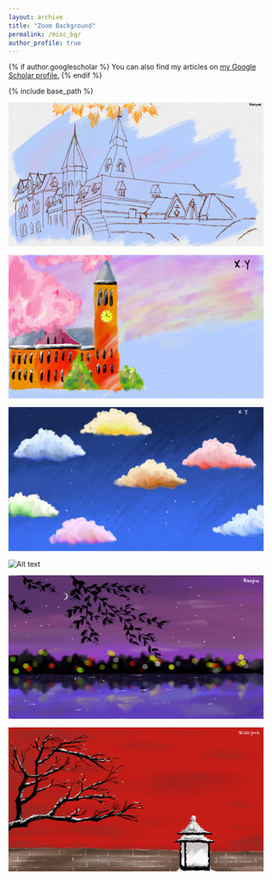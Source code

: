 ```yaml
---
layout: archive
title: "Zoom Background"
permalink: /misc_bg/
author_profile: true
---
```


{% if author.googlescholar %}
  You can also find my articles on <u><a href="{{author.googlescholar}}">my Google Scholar profile</a>.</u>
{% endif %}

{% include base_path %}

![Alt text](/images/misc_bg_pics/bg1.png "bg1")

![Alt text](/images/misc_bg_pics/bg2.png "bg2")

![Alt text](/images/misc_bg_pics/bg3.png "bg3")

![Alt text](/images/misc_bg_pics/bg4.png "bg4")

![Alt text](/images/misc_bg_pics/bg5.png "bg5")

![Alt text](/images/misc_bg_pics/bg6.png "bg6")

